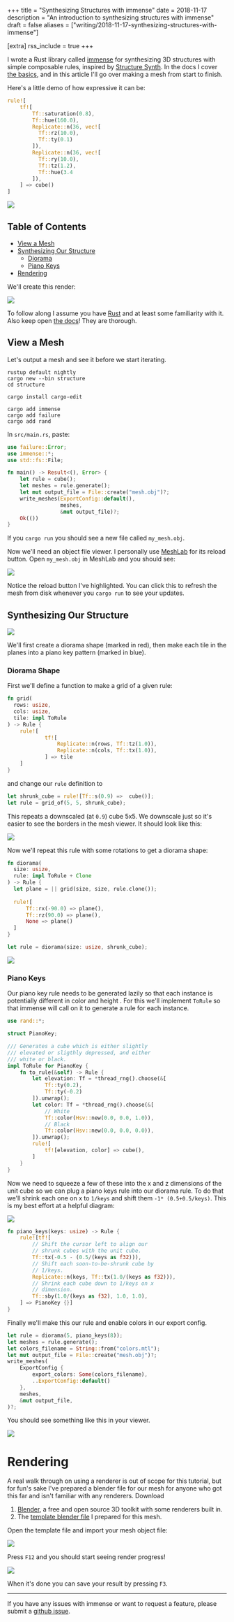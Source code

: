 +++
title = "Synthesizing Structures with immense"
date = 2018-11-17
description = "An introduction to synthesizing structures with immense"
draft = false
aliases = ["writing/2018-11-17-synthesizing-structures-with-immense"]

[extra]
rss_include = true
+++

I wrote a Rust library called [immense](https://github.com/turnage/immense) for synthesizing 3D structures with simple composable
rules, inspired by [Structure Synth](http://structuresynth.sourceforge.net/). In the docs I cover [the basics](https://docs.rs/immense),
and in this article I'll go over making a mesh from start to finish.

Here's a little demo of how expressive it can be:

```rust
rule![
    tf![
        Tf::saturation(0.8),
        Tf::hue(160.0),
        Replicate::n(36, vec![
          Tf::rz(10.0),
          Tf::ty(0.1)
        ]),
        Replicate::n(36, vec![
          Tf::ry(10.0),
          Tf::tz(1.2),
          Tf::hue(3.4
        ]),
    ] => cube()
]
```

![](https://i.imgur.com/1Emik4Z.png)

## Table of Contents

* [View a Mesh](#view-a-mesh)
* [Synthesizing Our Structure](#synthesizing-our-structure)
	* [Diorama](#diorama-shape)
    * [Piano Keys](#piano-keys) 
* [Rendering](#rendering)

We'll create this render:

![](https://i.imgur.com/k6aJK0e.png)

To follow along I assume you have [Rust](https://rustup.rs/) and at least some familiarity with it.
Also keep open [the docs](https://docs.rs/immense)! They are thorough.

## View a Mesh

Let's output a mesh and see it before we start iterating.

````
rustup default nightly
cargo new --bin structure
cd structure

cargo install cargo-edit

cargo add immense
cargo add failure
cargo add rand
````

In `src/main.rs`, paste:

````rust
use failure::Error;
use immense::*;
use std::fs::File;

fn main() -> Result<(), Error> {
    let rule = cube();
    let meshes = rule.generate();
    let mut output_file = File::create("mesh.obj")?;
    write_meshes(ExportConfig::default(),
                 meshes,
                 &mut output_file)?;
    Ok(())
}
````

If you `cargo run` you should see a new file called `my_mesh.obj`.

Now we'll need an object file viewer. I personally use [MeshLab](http://www.meshlab.net/#description) for its reload button. Open `my_mesh.obj` in MeshLab and you should see:

![](https://i.imgur.com/e5SEt2e.png)

Notice the reload button I've highlighted. You can click this to refresh the mesh from disk whenever you `cargo run` to see your updates.

## Synthesizing Our Structure

![](https://i.imgur.com/vphlJNE.jpg)

We'll first create a diorama shape (marked in red), then make each tile in the planes into a piano key pattern (marked in blue).

### Diorama Shape

First we'll define a function to make a grid of a given rule:

````rust
fn grid(
  rows: usize,
  cols: usize,
  tile: impl ToRule
) -> Rule {
    rule![
            tf![
                Replicate::n(rows, Tf::tz(1.0)),
                Replicate::n(cols, Tf::tx(1.0)),
            ] => tile
    ]
}
````

and change our `rule` definition to
````rust
let shrunk_cube = rule![Tf::s(0.9) =>  cube()];
let rule = grid_of(5, 5, shrunk_cube);
````

This repeats a downscaled (at `0.9`) cube 5x5. We downscale just so it's easier to see the borders in the mesh viewer. It should look like this:

![](https://i.imgur.com/DZrC7B0.png)

Now we'll repeat this rule with some rotations to get a diorama shape:

```rust
fn diorama(
  size: usize,
  rule: impl ToRule + Clone
) -> Rule {
  let plane = || grid(size, size, rule.clone());
  
  rule![
	  Tf::rx(-90.0) => plane(),
	  Tf::rz(90.0) => plane(),
	  None => plane()
  ]
}
```

```rust
let rule = diorama(size: usize, shrunk_cube);
```

![](https://i.imgur.com/Maw6X6C.png)

### Piano Keys

Our piano key rule needs to be generated lazily so that each instance is potentially different in color and height                            . For this we'll implement `ToRule` so that immense will call on it to generate a rule for each instance.

````rust
use rand::*;

struct PianoKey;

/// Generates a cube which is either slightly
/// elevated or sligthly depressed, and either
/// white or black.
impl ToRule for PianoKey {
    fn to_rule(&self) -> Rule {
        let elevation: Tf = *thread_rng().choose(&[
	        Tf::ty(0.2),
	        Tf::ty(-0.2)
	    ]).unwrap();
        let color: Tf = *thread_rng().choose(&[
            // White
            Tf::color(Hsv::new(0.0, 0.0, 1.0)),
            // Black
            Tf::color(Hsv::new(0.0, 0.0, 0.0)),
        ]).unwrap();
        rule![
            tf![elevation, color] => cube(),
        ]
    }
}
````

Now we need to squeeze a few of these into the x and z dimensions of the unit cube so we can plug a piano keys rule into our diorama rule. To do that we'll shrink each one on x to `1/keys` and shift them `-1* (0.5+0.5/keys)`. This is my best effort at a helpful diagram:

![](https://i.imgur.com/H2HBo3H.png)

````rust
fn piano_keys(keys: usize) -> Rule {
    rule![tf![
        // Shift the cursor left to align our
        // shrunk cubes with the unit cube.
        Tf::tx(-0.5 - (0.5/(keys as f32))),
        // Shift each soon-to-be-shrunk cube by
        // 1/keys.
        Replicate::n(keys, Tf::tx(1.0/(keys as f32))),
        // Shrink each cube down to 1/keys on x
        // dimension.
        Tf::sby(1.0/(keys as f32), 1.0, 1.0),
    ] => PianoKey {}]
}
````

Finally we'll make this our rule and enable colors in our export config.

````rust
let rule = diorama(5, piano_keys(8));
let meshes = rule.generate();
let colors_filename = String::from("colors.mtl");
let mut output_file = File::create("mesh.obj")?;
write_meshes(
    ExportConfig {
        export_colors: Some(colors_filename),
        ..ExportConfig::default()
    },
    meshes,
    &mut output_file,
)?;
````

You should see something like this in your viewer.

![](https://i.imgur.com/jKOwzOw.png)


# Rendering

A real walk through on using a renderer is out of scope for this tutorial, but for fun's sake I've prepared a blender file for our mesh for anyone who got this far and isn't familiar with any renderers. Download
1. [Blender](https://www.blender.org/), a free and open source 3D toolkit with some renderers built in.
2. The [template blender file](https://drive.google.com/open?id=1Q-TJmTqm9R_BGUndTMXTQaUYSmXA923l) I prepared for this mesh.

Open the template file and import your mesh object file:

![](https://i.imgur.com/K2w9IzC.png)

Press `F12` and you should start seeing render progress!

![](https://i.imgur.com/9KOb3Wg.png)

When it's done you can save your result by pressing `F3`.

---
If you have any issues with immense or want to request a feature, please submit a [github issue](https://github.com/turnage/immense/issues/new).
